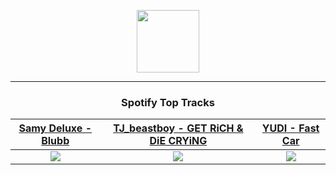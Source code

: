 <p align="center">
  <a href="https://www.tobiasmichael.de">
    <img src="https://tobiasmichael.de/assets/logo.gif" width="100" height="100"/>
  </a>
</p>

---

<h3 align="center">Spotify Top Tracks</h3>

[Samy Deluxe - Blubb](https://open.spotify.com/track/7dh6oWgfM55OzR7CsQn6cZ)|[TJ_beastboy - GET RiCH & DiE CRYiNG](https://open.spotify.com/track/15aPBg5lOo4Y3iFvBg7yTP)|[YUDI - Fast Car](https://open.spotify.com/track/6N8zJrr6R4cACAtbHiRVFO)
:---:|:----:|:----:
<img src="https://i.scdn.co/image/ab67616d00001e0291159909efd4363b89f87ed4"/>|<img src="https://i.scdn.co/image/ab67616d00001e02a924f58cc8962b7603024793"/>|<img src="https://i.scdn.co/image/ab67616d00001e0260bc5ac6d39588aa7a7171b8"/>